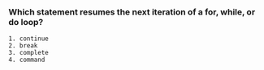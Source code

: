 ### Which statement resumes the next iteration of a for, while, or do loop?
```
1. continue
2. break
3. complete
4. command
```